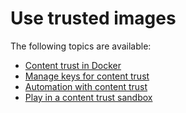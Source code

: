 <!--[metadata]>
+++
title = "Use trusted images"
description = "Use trusted images"
keywords = ["trust, security, docker,  index"]
[menu.engine]
identifier="smn_content_trust"
parent= "mn_docker_hub"
weight=4
+++
<![end-metadata]-->

# Use trusted images

The following topics are available:

* [Content trust in Docker](content_trust.md) 
* [Manage keys for content trust](trust_key_mng.md)
* [Automation with content trust](trust_automation.md)
* [Play in a content trust sandbox](trust_sandbox.md)

